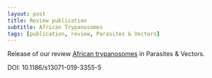```yaml
---
layout: post
title: Review publication
subtitle: African Trypanosomes
tags: [publication, review, Parasites & Vectors]
---
```


Release of our review [African trypanosomes](https://parasitesandvectors.biomedcentral.com/articles/10.1186/s13071-019-3355-5) in Parasites & Vectors.

DOI: 10.1186/s13071-019-3355-5
